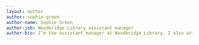 ```yaml
---
layout: author
author: sophie-green
author-name: Sophie Green
author-job: Woodbridge Library assistant manager
author-bio: I’m the assistant manager at Woodbridge Library. I also write children’s fiction, short stories and comedy – visit <a href="http://www.thelastgiant.com">my website</a>.
---
```

